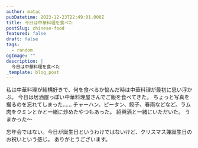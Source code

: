 ```yaml
---
author: matac
pubDatetime: 2023-12-23T22:49:01.000Z
title: 今日は中華料理を食べた
postSlug: chinese-food
featured: false
draft: false
tags:
  - random
ogImage: ""
description: |
  今日は中華料理を食べた
_template: blog_post
---
```


私は中華料理が結構好きで、何を食べるか悩んだ時は中華料理が最初に思い浮かぶ。
今日は居酒屋っぽい中華料理屋さんでご飯を食べてきた。
ちょっと写真を撮るのを忘れてしまった......
チャーハン、ピータン、餃子、春雨などなど。ラム肉をクミンとかと一緒に炒めたやつもあった。
紹興酒と一緒にいただいた。
うまかった〜

忘年会ではない。今日が誕生日というわけではないけど、クリスマス兼誕生日のお祝いという感じ。
ありがとうございます。
